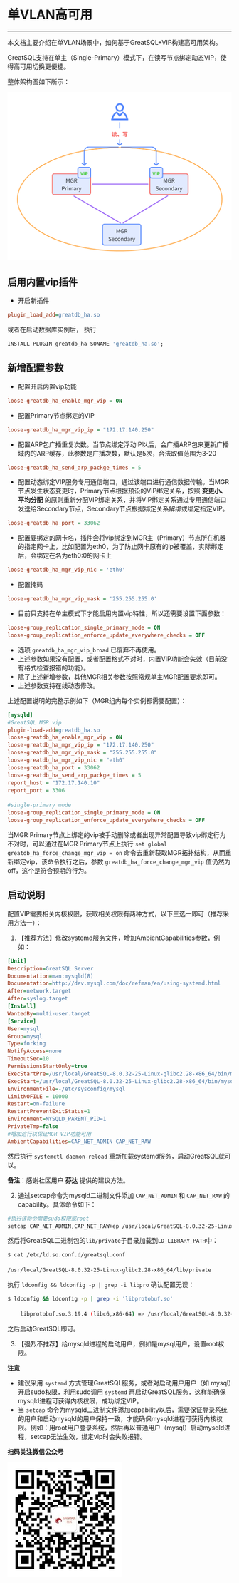 # 单VLAN高可用
---

本文档主要介绍在单VLAN场景中，如何基于GreatSQL+VIP构建高可用架构。

GreatSQL支持在单主（Single-Primary）模式下，在读写节点绑定动态VIP，使得高可用切换更便捷。

整体架构图如下所示：

![跨城多IDC高可用方案](./5-ha-single-vlan01.png)


## 启用内置vip插件

- 开启新插件

```ini
plugin_load_add=greatdb_ha.so
```

或者在启动数据库实例后， 执行

```sql
INSTALL PLUGIN greatdb_ha SONAME 'greatdb_ha.so';
```

## 新增配置参数

- 配置开启内置vip功能

```ini
loose-greatdb_ha_enable_mgr_vip = ON
```

- 配置Primary节点绑定的VIP

```ini
loose-greatdb_ha_mgr_vip_ip = "172.17.140.250"
```

- 配置ARP包广播重复次数。当节点绑定浮动IP以后，会广播ARP包来更新广播域内的ARP缓存，此参数是广播次数，默认是5次，合法取值范围为3-20

```ini
loose-greatdb_ha_send_arp_packge_times = 5
```

- 配置动态绑定VIP服务专用通信端口，通过该端口进行通信数据传输。当MGR节点发生状态变更时，Primary节点根据预设的VIP绑定关系，按照 **变更小、平均分配** 的原则重新分配VIP绑定关系，并将VIP绑定关系通过专用通信端口发送给Secondary节点，Secondary节点根据绑定关系解绑或绑定指定VIP。

```ini
loose-greatdb_ha_port = 33062
```

- 配置要绑定的网卡名，插件会将vip绑定到MGR主（Primary）节点所在机器的指定网卡上，比如配置为eth0，为了防止网卡原有的ip被覆盖，实际绑定后，会绑定在名为eth0:0的网卡上

```ini
loose-greatdb_ha_mgr_vip_nic = 'eth0'
```

- 配置掩码

```ini
loose-greatdb_ha_mgr_vip_mask = '255.255.255.0'
```

- 目前只支持在单主模式下才能启用内置vip特性，所以还需要设置下面参数：

```ini
loose-group_replication_single_primary_mode = ON
loose-group_replication_enforce_update_everywhere_checks = OFF
```

- 选项 `greatdb_ha_mgr_vip_broad` 已废弃不再使用。
- 上述参数如果没有配置，或者配置格式不对时，内置VIP功能会失效（目前没有格式检查报错的功能）。
- 除了上述新增参数，其他MGR相关参数按照常规单主MGR配置要求即可。
- 上述参数支持在线动态修改。


上述配置说明的完整示例如下（MGR组内每个实例都需要配置）：

```ini
[mysqld]
#GreatSQL MGR vip
plugin-load-add=greatdb_ha.so
loose-greatdb_ha_enable_mgr_vip = ON
loose-greatdb_ha_mgr_vip_ip = "172.17.140.250"
loose-greatdb_ha_mgr_vip_mask = "255.255.255.0"
loose-greatdb_ha_mgr_vip_nic = "eth0"
loose-greatdb_ha_port = 33062
loose-greatdb_ha_send_arp_packge_times = 5
report_host = "172.17.140.10"
report_port = 3306

#single-primary mode
loose-group_replication_single_primary_mode = ON
loose-group_replication_enforce_update_everywhere_checks = OFF
```

当MGR Primary节点上绑定的vip被手动删除或者出现异常配置导致vip绑定行为不对时，可以通过在MGR Primary节点上执行 `set global greatdb_ha_force_change_mgr_vip = on` 命令去重新获取MGR拓扑结构，从而重新绑定vip，该命令执行之后，参数  `greatdb_ha_force_change_mgr_vip` 值仍然为off，这个是符合预期的行为。

## 启动说明
配置VIP需要相关内核权限，获取相关权限有两种方式，以下三选一即可（推荐采用方法一）：

1. 【推荐方法】修改systemd服务文件，增加AmbientCapabilities参数，例如：
```ini
[Unit]
Description=GreatSQL Server
Documentation=man:mysqld(8)
Documentation=http://dev.mysql.com/doc/refman/en/using-systemd.html
After=network.target
After=syslog.target
[Install]
WantedBy=multi-user.target
[Service]
User=mysql
Group=mysql
Type=forking
NotifyAccess=none
TimeoutSec=10
PermissionsStartOnly=true
ExecStartPre=/usr/local/GreatSQL-8.0.32-25-Linux-glibc2.28-x86_64/bin/mysqld_pre_systemd
ExecStart=/usr/local/GreatSQL-8.0.32-25-Linux-glibc2.28-x86_64/bin/mysqld $MYSQLD_OPTS
EnvironmentFile=-/etc/sysconfig/mysql
LimitNOFILE = 10000
Restart=on-failure
RestartPreventExitStatus=1
Environment=MYSQLD_PARENT_PID=1
PrivateTmp=false
#增加这行以保证MGR VIP功能可用
AmbientCapabilities=CAP_NET_ADMIN CAP_NET_RAW
```
然后执行 `systemctl daemon-reload` 重新加载systemd服务，启动GreatSQL就可以。

**备注**：感谢社区用户 **芬达** 提供的建议方法。

2. 通过setcap命令为mysqld二进制文件添加 `CAP_NET_ADMIN` 和 `CAP_NET_RAW` 的capability。具体命令如下：
```bash
#执行该命令需要sudo权限或root
setcap CAP_NET_ADMIN,CAP_NET_RAW+ep /usr/local/GreatSQL-8.0.32-25-Linux-glibc2.28-x86_64/bin/mysqld
```

然后将GreatSQL二进制包的`lib/private`子目录加载到`LD_LIBRARY_PATH`中：
```bash
$ cat /etc/ld.so.conf.d/greatsql.conf

/usr/local/GreatSQL-8.0.32-25-Linux-glibc2.28-x86_64/lib/private
```

执行 `ldconfig && ldconfig -p | grep -i libpro` 确认配置无误：
```bash
$ ldconfig && ldconfig -p | grep -i 'libprotobuf.so'

	libprotobuf.so.3.19.4 (libc6,x86-64) => /usr/local/GreatSQL-8.0.32-25-Linux-glibc2.28-x86_64/lib/private/libprotobuf.so.3.19.4
```

之后启动GreatSQL即可。

3. 【强烈不推荐】给mysqld进程的启动用户，例如是mysql用户，设置root权限。

**注意**
- 建议采用 `systemd` 方式管理GreatSQL服务，或者对启动用户用户（如 mysql）开启sudo权限，利用sudo调用 `systemd` 再启动GreatSQL服务，这样能确保mysqld进程可获得内核权限，成功绑定VIP。
- 当 `setcap` 命令为mysqld二进制文件添加capability以后，需要保证登录系统的用户和启动mysqld的用户保持一致，才能确保mysqld进程可获得内核权限。例如：用root用户登录系统，然后再以普通用户（mysql）启动mysqld进程，setcap无法生效，绑定vip时会失败报错。




**扫码关注微信公众号**

![greatsql-wx](../greatsql-wx.jpg)

